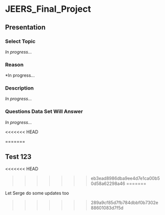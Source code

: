 # JEERS_Final_Project

## Presentation
### Select Topic
*In progress...*

### Reason
*In progress...
 
### Description
*In progress...*

### Questions Data Set Will Answer
*In progress...*



<<<<<<< HEAD

=======
## Test 123
<<<<<<< HEAD
>>>>>>> eb3ead8986dba9ee4d7e1ca00b50d58a62298a46
=======

Let Serge do some updates too
>>>>>>> 289a9cf85d7fb784dbbf0b7302e88601083d7f5d
